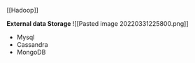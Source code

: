 [[Hadoop]]

**External data Storage**
![[Pasted image 20220331225800.png]]
- Mysql
- Cassandra
- MongoDB
